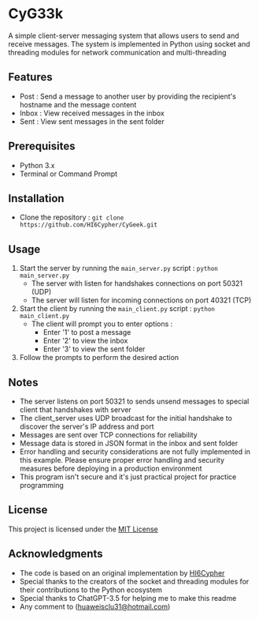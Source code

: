 # CyG33k

A simple client-server messaging system that allows users to send and receive messages. The system is implemented in Python using socket and threading modules for network communication and multi-threading

## Features

- Post : Send a message to another user by providing the recipient's hostname and the message content
- Inbox : View received messages in the inbox
- Sent : View sent messages in the sent folder

## Prerequisites

- Python 3.x
- Terminal or Command Prompt

## Installation

- Clone the repository : `git clone https://github.com/HI6Cypher/CyGeek.git`

## Usage

1. Start the server by running the `main_server.py` script : `python main_server.py`
   - The server with listen for handshakes connections on port 50321 (UDP)
   - The server will listen for incoming connections on port 40321 (TCP)
2. Start the client by running the `main_client.py` script : `python main_client.py`
   - The client will prompt you to enter options :
     - Enter '1' to post a message
     - Enter '2' to view the inbox
     - Enter '3' to view the sent folder
3. Follow the prompts to perform the desired action

## Notes
- The server listens on port 50321 to sends unsend messages to special client that handshakes with server
- The client_server uses UDP broadcast for the initial handshake to discover the server's IP address and port
- Messages are sent over TCP connections for reliability
- Message data is stored in JSON format in the inbox and sent folder
- Error handling and security considerations are not fully implemented in this example. Please ensure proper error handling and security measures before deploying in a production environment
- This program isn't secure and it's just practical project for practice programming

## License

This project is licensed under the [MIT License](https://opensource.org/licenses/MIT)

## Acknowledgments

- The code is based on an original implementation by [HI6Cypher](https://github.com/HI6Cypher)
- Special thanks to the creators of the socket and threading modules for their contributions to the Python ecosystem
- Special thanks to ChatGPT-3.5 for helping me to make this readme
- Any comment to (huaweisclu31@hotmail.com)
